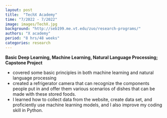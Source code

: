 ```yaml
---
layout: post
title:  "TechX Academy"
time: "7/2022 - 7/2022"
image: images/TechX.jpg
background: "http://seb199.me.vt.edu/zuo/research-programs/"
authors: "X academy"
period: "8 hrs/48 weeks"
categories: research
---
```

**Basic Deep Learning, Machine Learning, Natural Language Processing; Capstone Project** 
- covered some basic principles in both machine learning and natural language processing
- created a refrigerator camera that can recognize the components people put in and offer them various scenarios of dishes that can be made with these stored foods. 
- I learned how to collect data from the website, create data set, and proficiently use machine learning models, and I also improve my coding skill in Python.


